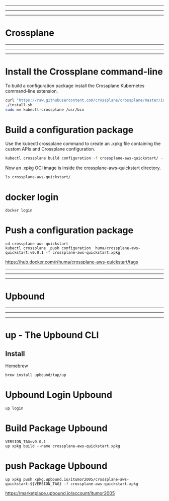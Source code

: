 -----------------------------------
-----------------------------------
------------------------------------
# Crossplane
-----------------------------------
-----------------------------------
------------------------------------

# Install the Crossplane command-line 
To build a configuration package install the Crossplane Kubernetes command-line 
extension.

```bash
curl "https://raw.githubusercontent.com/crossplane/crossplane/master/install.sh"
./install.sh
sudo mv kubectl-crossplane /usr/bin
```

# Build a configuration package 
Use the kubectl crossplane command to create an .xpkg file containing the custom APIs and Crossplane configuration.

```bash
kubectl crossplane build configuration -f crossplane-aws-quickstart/ --name="crossplane-aws-quickstart"
```
Now an .xpkg OCI image is inside the crossplane-aws-quickstart directory.

```
ls crossplane-aws-quickstart/

```
# docker login

```
docker login
```

# Push a configuration package

```
cd crossplane-aws-quickstart
kubectl crossplane  push configuration  huma/crossplane-aws-quickstart:v0.0.1 -f crossplane-aws-quickstart.xpkg
```

https://hub.docker.com/r/huma/crossplane-aws-quickstart/tags


-----------------------------------
-----------------------------------
------------------------------------
# Upbound
-----------------------------------
-----------------------------------
------------------------------------
# up - The Upbound CLI
## Install
Homebrew
```
brew install upbound/tap/up
```


# Upbound Login Upbound
```
up login
```

# Build Package Upbound
```
VERSION_TAG=v0.0.1
up xpkg build --name crossplane-aws-quickstart.xpkg
```
# push Package Upbound
```
up xpkg push xpkg.upbound.io/itumor2005/crossplane-aws-quickstart:${VERSION_TAG} -f crossplane-aws-quickstart.xpkg
```

https://marketplace.upbound.io/account/itumor2005